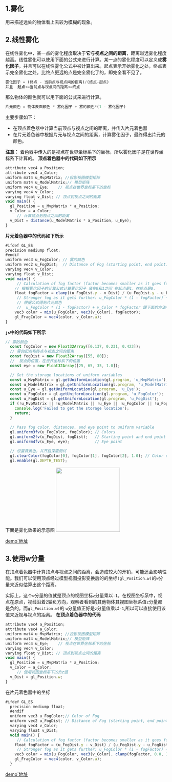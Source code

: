 ## 1.雾化
用来描述远处的物体看上去较为模糊的现象。
## 2.线性雾化
在线性雾化中，某一点的雾化程度取决于**它与视点之间的距离**，距离越远雾化程度越高。线性雾化可以使用下面的公式来进行计算。某一点的雾化程度可以定义成**雾化因子**。并且可以在线性雾化公式中被计算出来。起点表示开始雾化之处，终点表示完全雾化之处。比终点更远的点是完全雾化了的，即完全看不见了。
```js
雾化因子 = (终点 - 当前点与视点间的距离)/(终点-起点)
并且  起点<=当前点与视点间的距离<=终点
```
那么物体的颜色就可以用下面的公式来进行计算。
```js
片元颜色 = 物体表面颜色 * 雾化因子 + 雾的颜色*(1 - 雾化因子)
```
主要步骤如下：
+ 在顶点着色器中计算当前顶点与视点之间的距离，并传入片元着色器
+ 在片元着色器中根据片元与视点之间的距离，计算雾化因子，最终得出片元的颜色。

**注意：** 着色器中传入的是视点在世界坐标系下的坐标，所以雾化因子是在世界坐标系下计算的。
**顶点着色器中的代码如下所示**
```js
attribute vec4 a_Position;
attribute vec4 a_Color;
uniform mat4 u_MvpMatrix; //投影视图模型矩阵
uniform mat4 u_ModelMatrix;// 模型矩阵
uniform vec4 u_Eye;    // 视点在世界坐标系下的坐标
varying vec4 v_Color;
varying float v_Dist; // 顶点到视点之间的距离
void main() {
  gl_Position = u_MvpMatrix * a_Position;
  v_Color = a_Color;
     // 计算顶点到视点之间的距离
  v_Dist = distance(u_ModelMatrix * a_Position, u_Eye);
}
```
**片元着色器中的代码如下所示**
```js
#ifdef GL_ES
precision mediump float;
#endif
uniform vec3 u_FogColor; // 雾的颜色
uniform vec2 u_FogDist;  // Distance of Fog (starting point, end point)
varying vec4 v_Color;
varying float v_Dist;
void main() {
     // Calculation of fog factor (factor becomes smaller as it goes further away from eye point)
    // 根据雾化因子的计算公式计算雾化因子 值在0和1之间 在起点是1，在终点是0，
    float fogFactor = clamp((u_FogDist.y - v_Dist) / (u_FogDist.y - u_FogDist.x), 0.0, 1.0);
     // Stronger fog as it gets further: u_FogColor * (1 - fogFactor) + v_Color * fogFactor
     // 根据公式得到片元颜色
     //  u_FogColor * (1 - fogFactor) + v_Color * fogFactor 跟下面的方法等价
    vec3 color = mix(u_FogColor, vec3(v_Color), fogFactor);
    gl_FragColor = vec4(color, v_Color.a);
}
```
**`js`中的代码如下所示**
```js
// 雾的颜色
  const fogColor = new Float32Array([0.137, 0.231, 0.423]);
  // 雾的起点和终点与视点之间的距离
  const fogDist = new Float32Array([55, 80]);
  //  视点的位置，在世界坐标系下的位置
  const eye = new Float32Array([25, 65, 35, 1.0]);

  // Get the storage locations of uniform variables
  const u_MvpMatrix = gl.getUniformLocation(gl.program, 'u_MvpMatrix');
  const u_ModelMatrix = gl.getUniformLocation(gl.program, 'u_ModelMatrix');
  const u_Eye = gl.getUniformLocation(gl.program, 'u_Eye');
  const u_FogColor = gl.getUniformLocation(gl.program, 'u_FogColor');
  const u_FogDist = gl.getUniformLocation(gl.program, 'u_FogDist');
  if (!u_MvpMatrix || !u_ModelMatrix || !u_Eye || !u_FogColor || !u_FogDist) {
    console.log('Failed to get the storage location');
    return;
  }
	
  // Pass fog color, distances, and eye point to uniform variable
  gl.uniform3fv(u_FogColor, fogColor); // Colors
  gl.uniform2fv(u_FogDist, fogDist);   // Starting point and end point
  gl.uniform4fv(u_Eye, eye);           // Eye point

  // 设置背景色，并开启深度测试
  gl.clearColor(fogColor[0], fogColor[1], fogColor[2], 1.0); // Color of Fog
  gl.enable(gl.DEPTH_TEST);

```
下面是雾化效果的示意图
<img src='../../../images/fog.png' width=200 />

[demo`地址](./demo/fog.html)

## 3.使用w分量
在顶点着色器中计算顶点与视点之间的距离，会造成较大的开销，可能还会影响性能。我们可以使用顶点经过模型视图投影变换后的的坐标`(gl_Position.w)`的`w`分量来近似估算出这个距离。

实际上，这个`w`分量的值就是顶点的视图坐标`z`分量乘以`-1`。在视图坐标系中，视点在原点，视线沿着`Z`轴负方向，观察者看到的其他物体其视图坐标系值`z`分量都是负的。而`gl_Position.w)`的 `w`分量值正好是`z`分量值乘以`-1`,所以可以直接使用该值来近视与视点的距离。
**在顶点着色器中的代码**
```js
attribute vec4 a_Position;
attribute vec4 a_Color;
uniform mat4 u_MvpMatrix; //投影视图模型矩阵
uniform mat4 u_ModelMatrix;// 模型矩阵
uniform vec4 u_Eye;    // 视点在世界坐标系下的坐标
varying vec4 v_Color;
varying float v_Dist; // 顶点到视点之间的距离
void main() {
  gl_Position = u_MvpMatrix * a_Position;
  v_Color = a_Color;
     // 使用视图坐标系下的负z值
  v_Dist = gl_Position.w;
}
```
在片元着色器中的坐标
```js
#ifdef GL_ES
  precision mediump float;
  #endif
  uniform vec3 u_FogColor;// Color of Fog
  uniform vec2 u_FogDist; // Distance of Fog (starting point, end point)
  varying vec4 v_Color;
  varying float v_Dist;
  void main() {
     // Calculation of fog factor (factor becomes smaller as it goes further away from eye point)
    float fogFactor = (u_FogDist.y - v_Dist) / (u_FogDist.y - u_FogDist.x);
     // Stronger fog as it gets further: u_FogColor * (1 - fogFactor) + v_Color * fogFactor
    vec3 color = mix(u_FogColor, vec3(v_Color), clamp(fogFactor, 0.0, 1.0));
    gl_FragColor = vec4(color, v_Color.a);
  }
```

[demo`地址](./demo/fog-w.html)



